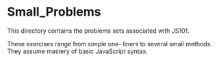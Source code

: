 # Small_Problems
This directory contains the problems sets associated with
JS101.

These exercises range from simple one-
liners to several small methods. They
assume mastery of basic JavaScript 
syntax.
